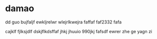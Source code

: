 # damao
dd
guo bujfaljf ewkljrelwr
wlejrlkwejra 
faffaf
faf2332
fafa

cajklf
fjlksjdlf
dskjflkdsffaf
jhkj
jhuuio
990jkj
fafsdf
ewrer
zhe ge yagn zi

